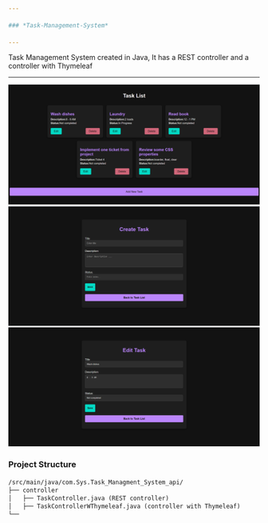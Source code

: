 ```yaml
---

### *Task-Management-System*

---
```


Task Management System created in Java, It has a REST controller and a controller with Thymeleaf

---

![](https://github.com/noor188/Task-Management-System/blob/master/image/task-list.png)
![](https://github.com/noor188/Task-Management-System/blob/master/image/creat-form.png)
![](https://github.com/noor188/Task-Management-System/blob/master/image/edit-form.png)

### Project Structure
```
/src/main/java/com.Sys.Task_Managment_System_api/
├── controller
│   ├── TaskController.java (REST controller)
│   ├── TaskControllerWThymeleaf.java (controller with Thymeleaf)
└──
```


